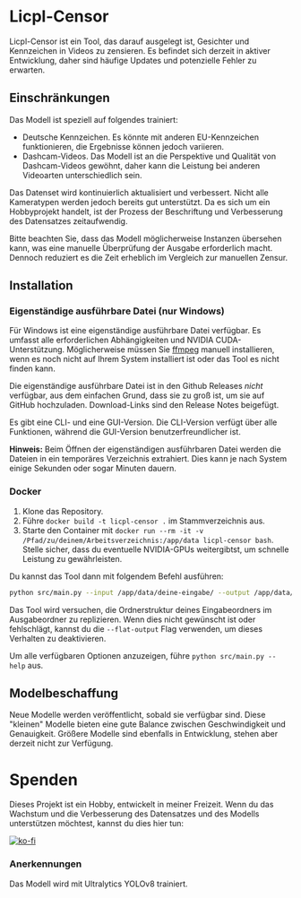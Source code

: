 # Licpl-Censor
Licpl-Censor ist ein Tool, das darauf ausgelegt ist, Gesichter und Kennzeichen in Videos zu zensieren. Es befindet sich derzeit in aktiver Entwicklung, daher sind häufige Updates und potenzielle Fehler zu erwarten.

## Einschränkungen
Das Modell ist speziell auf folgendes trainiert:
- Deutsche Kennzeichen. Es könnte mit anderen EU-Kennzeichen funktionieren, die Ergebnisse können jedoch variieren.
- Dashcam-Videos. Das Modell ist an die Perspektive und Qualität von Dashcam-Videos gewöhnt, daher kann die Leistung bei anderen Videoarten unterschiedlich sein.

Das Datenset wird kontinuierlich aktualisiert und verbessert. Nicht alle Kameratypen werden jedoch bereits gut unterstützt. Da es sich um ein Hobbyprojekt handelt, ist der Prozess der Beschriftung und Verbesserung des Datensatzes zeitaufwendig.

Bitte beachten Sie, dass das Modell möglicherweise Instanzen übersehen kann, was eine manuelle Überprüfung der Ausgabe erforderlich macht. Dennoch reduziert es die Zeit erheblich im Vergleich zur manuellen Zensur.

## Installation

### Eigenständige ausführbare Datei (nur Windows)
Für Windows ist eine eigenständige ausführbare Datei verfügbar.
Es umfasst alle erforderlichen Abhängigkeiten und NVIDIA CUDA-Unterstützung.
Möglicherweise müssen Sie [ffmpeg](https://community.chocolatey.org/packages/ffmpeg) manuell installieren, wenn es noch nicht auf Ihrem System installiert ist oder das Tool es nicht finden kann.

Die eigenständige ausführbare Datei ist in den Github Releases *nicht* verfügbar, aus dem einfachen Grund, dass sie zu groß ist, um sie auf GitHub hochzuladen.
Download-Links sind den Release Notes beigefügt.

Es gibt eine CLI- und eine GUI-Version. Die CLI-Version verfügt über alle Funktionen, während die GUI-Version benutzerfreundlicher ist.

__Hinweis:__ Beim Öffnen der eigenständigen ausführbaren Datei werden die Dateien in ein temporäres Verzeichnis extrahiert. Dies kann je nach System einige Sekunden oder sogar Minuten dauern.

### Docker


1. Klone das Repository.
2. Führe `docker build -t licpl-censor .` im Stammverzeichnis aus.
3. Starte den Container mit `docker run --rm -it -v /Pfad/zu/deinem/Arbeitsverzeichnis:/app/data licpl-censor bash`. Stelle sicher, dass du eventuelle NVIDIA-GPUs weitergibtst, um schnelle Leistung zu gewährleisten.

Du kannst das Tool dann mit folgendem Befehl ausführen:

```bash
python src/main.py --input /app/data/deine-eingabe/ --output /app/data/deine-ausgabe/ --model /app/data/model.pt
```

Das Tool wird versuchen, die Ordnerstruktur deines Eingabeordners im Ausgabeordner zu replizieren. Wenn dies nicht gewünscht ist oder fehlschlägt, kannst du die `--flat-output` Flag verwenden, um dieses Verhalten zu deaktivieren.

Um alle verfügbaren Optionen anzuzeigen, führe `python src/main.py --help` aus.

## Modelbeschaffung
Neue Modelle werden veröffentlicht, sobald sie verfügbar sind. Diese "kleinen" Modelle bieten eine gute Balance zwischen Geschwindigkeit und Genauigkeit. Größere Modelle sind ebenfalls in Entwicklung, stehen aber derzeit nicht zur Verfügung.

# Spenden
Dieses Projekt ist ein Hobby, entwickelt in meiner Freizeit. Wenn du das Wachstum und die Verbesserung des Datensatzes und des Modells unterstützen möchtest, kannst du dies hier tun:

[![ko-fi](https://ko-fi.com/img/githubbutton_sm.svg)](https://ko-fi.com/clemense)

### Anerkennungen
Das Modell wird mit Ultralytics YOLOv8 trainiert.